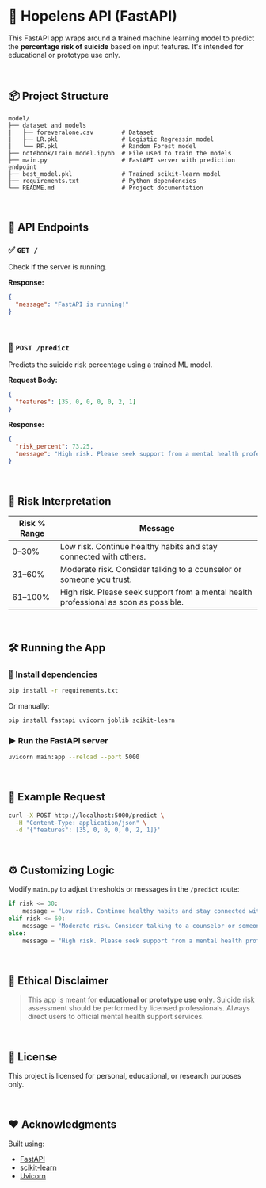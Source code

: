 # 🧠 Hopelens API (FastAPI)

This FastAPI app wraps around a trained machine learning model to predict the **percentage risk of suicide** based on input features. It's intended for educational or prototype use only.

<br>

## 📦 Project Structure

```
model/
├── dataset and models
|   ├── foreveralone.csv        # Dataset
|   ├── LR.pkl                  # Logistic Regressin model
|   └── RF.pkl                  # Random Forest model
├── notebook/Train model.ipynb  # File used to train the models
├── main.py                     # FastAPI server with prediction endpoint
├── best_model.pkl              # Trained scikit-learn model
├── requirements.txt            # Python dependencies
└── README.md                   # Project documentation
```

<br>

## 🚀 API Endpoints

### ✅ `GET /`

Check if the server is running.

**Response:**
```json
{
  "message": "FastAPI is running!"
}
```

<br>

### 🔮 `POST /predict`

Predicts the suicide risk percentage using a trained ML model.

**Request Body:**
```json
{
  "features": [35, 0, 0, 0, 0, 2, 1]
}
```

**Response:**
```json
{
  "risk_percent": 73.25,
  "message": "High risk. Please seek support from a mental health professional as soon as possible."
}
```

<br>

## 🌟 Risk Interpretation

| Risk % Range | Message                          |
|--------------|----------------------------------|
| 0–30%        | Low risk. Continue healthy habits and stay connected with others.        |
| 31–60%       | Moderate risk. Consider talking to a counselor or someone you trust. |
| 61–100%       | High risk. Please seek support from a mental health professional as soon as possible.    |


<br>

## 🛠️ Running the App

### 📅 Install dependencies

```bash
pip install -r requirements.txt
```

Or manually:

```bash
pip install fastapi uvicorn joblib scikit-learn
```

### ▶️ Run the FastAPI server

```bash
uvicorn main:app --reload --port 5000
```

<br>

## 🥚 Example Request

```bash
curl -X POST http://localhost:5000/predict \
  -H "Content-Type: application/json" \
  -d '{"features": [35, 0, 0, 0, 0, 2, 1]}'
```

<br>

## ⚙️ Customizing Logic

Modify `main.py` to adjust thresholds or messages in the `/predict` route:

```python
if risk <= 30:
    message = "Low risk. Continue healthy habits and stay connected with others."
elif risk <= 60:
    message = "Moderate risk. Consider talking to a counselor or someone you trust."
else:
    message = "High risk. Please seek support from a mental health professional as soon as possible."

```

<br>

## 📢 Ethical Disclaimer

> This app is meant for **educational or prototype use only**. Suicide risk assessment should be performed by licensed professionals. Always direct users to official mental health support services.

<br>

## 📌 License

This project is licensed for personal, educational, or research purposes only.

<br>

## ❤️ Acknowledgments

Built using:
- [FastAPI](https://fastapi.tiangolo.com/)
- [scikit-learn](https://scikit-learn.org/)
- [Uvicorn](https://www.uvicorn.org/)

